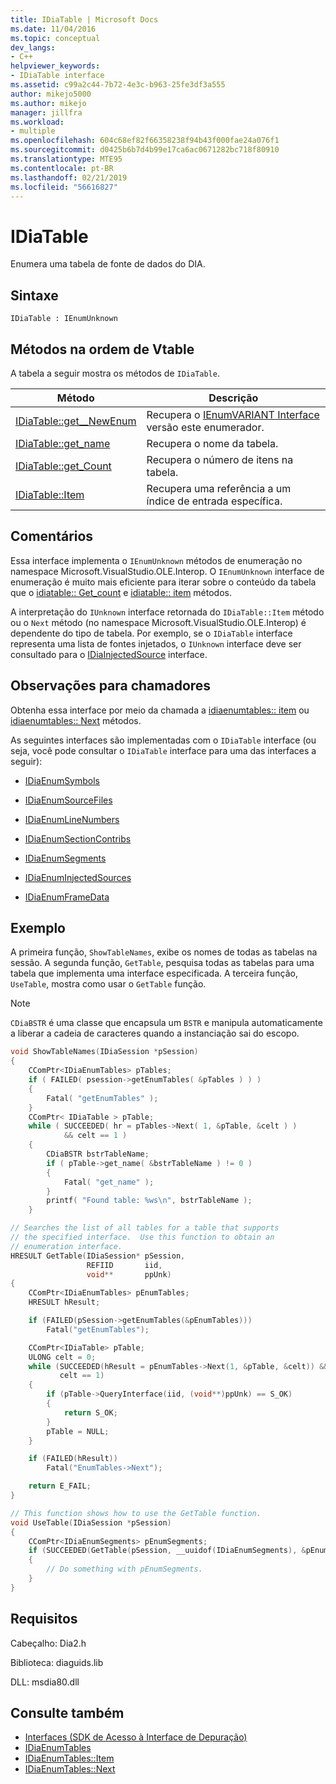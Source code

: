 ```yaml
---
title: IDiaTable | Microsoft Docs
ms.date: 11/04/2016
ms.topic: conceptual
dev_langs:
- C++
helpviewer_keywords:
- IDiaTable interface
ms.assetid: c99a2c44-7b72-4e3c-b963-25fe3df3a555
author: mikejo5000
ms.author: mikejo
manager: jillfra
ms.workload:
- multiple
ms.openlocfilehash: 604c68ef82f66358238f94b43f000fae24a076f1
ms.sourcegitcommit: d0425b6b7d4b99e17ca6ac0671282bc718f80910
ms.translationtype: MTE95
ms.contentlocale: pt-BR
ms.lasthandoff: 02/21/2019
ms.locfileid: "56616827"
---
```

# <a name="idiatable"></a>IDiaTable
Enumera uma tabela de fonte de dados do DIA.

## <a name="syntax"></a>Sintaxe

```
IDiaTable : IEnumUnknown
```

## <a name="methods-in-vtable-order"></a>Métodos na ordem de Vtable
A tabela a seguir mostra os métodos de `IDiaTable`.

|Método|Descrição|
|------------|-----------------|
|[IDiaTable::get__NewEnum](../../debugger/debug-interface-access/idiatable-get-newenum.md)|Recupera o [IEnumVARIANT Interface](/previous-versions/windows/desktop/api/oaidl/nn-oaidl-ienumvariant) versão este enumerador.|
|[IDiaTable::get_name](../../debugger/debug-interface-access/idiatable-get-name.md)|Recupera o nome da tabela.|
|[IDiaTable::get_Count](../../debugger/debug-interface-access/idiatable-get-count.md)|Recupera o número de itens na tabela.|
|[IDiaTable::Item](../../debugger/debug-interface-access/idiatable-item.md)|Recupera uma referência a um índice de entrada específica.|

## <a name="remarks"></a>Comentários
Essa interface implementa o `IEnumUnknown` métodos de enumeração no namespace Microsoft.VisualStudio.OLE.Interop. O `IEnumUnknown` interface de enumeração é muito mais eficiente para iterar sobre o conteúdo da tabela que o [idiatable:: Get_count](../../debugger/debug-interface-access/idiatable-get-count.md) e [idiatable:: item](../../debugger/debug-interface-access/idiatable-item.md) métodos.

A interpretação do `IUnknown` interface retornada do `IDiaTable::Item` método ou o `Next` método (no namespace Microsoft.VisualStudio.OLE.Interop) é dependente do tipo de tabela. Por exemplo, se o `IDiaTable` interface representa uma lista de fontes injetados, o `IUnknown` interface deve ser consultado para o [IDiaInjectedSource](../../debugger/debug-interface-access/idiainjectedsource.md) interface.

## <a name="notes-for-callers"></a>Observações para chamadores
Obtenha essa interface por meio da chamada a [idiaenumtables:: item](../../debugger/debug-interface-access/idiaenumtables-item.md) ou [idiaenumtables:: Next](../../debugger/debug-interface-access/idiaenumtables-next.md) métodos.

As seguintes interfaces são implementadas com o `IDiaTable` interface (ou seja, você pode consultar o `IDiaTable` interface para uma das interfaces a seguir):

- [IDiaEnumSymbols](../../debugger/debug-interface-access/idiaenumsymbols.md)

- [IDiaEnumSourceFiles](../../debugger/debug-interface-access/idiaenumsourcefiles.md)

- [IDiaEnumLineNumbers](../../debugger/debug-interface-access/idiaenumlinenumbers.md)

- [IDiaEnumSectionContribs](../../debugger/debug-interface-access/idiaenumsectioncontribs.md)

- [IDiaEnumSegments](../../debugger/debug-interface-access/idiaenumsegments.md)

- [IDiaEnumInjectedSources](../../debugger/debug-interface-access/idiaenuminjectedsources.md)

- [IDiaEnumFrameData](../../debugger/debug-interface-access/idiaenumframedata.md)

## <a name="example"></a>Exemplo
A primeira função, `ShowTableNames`, exibe os nomes de todas as tabelas na sessão. A segunda função, `GetTable`, pesquisa todas as tabelas para uma tabela que implementa uma interface especificada. A terceira função, `UseTable`, mostra como usar o `GetTable` função.

> [!NOTE]
> `CDiaBSTR` é uma classe que encapsula um `BSTR` e manipula automaticamente a liberar a cadeia de caracteres quando a instanciação sai do escopo.

```C++
void ShowTableNames(IDiaSession *pSession)
{
    CComPtr<IDiaEnumTables> pTables;
    if ( FAILED( psession->getEnumTables( &pTables ) ) )
    {
        Fatal( "getEnumTables" );
    }
    CComPtr< IDiaTable > pTable;
    while ( SUCCEEDED( hr = pTables->Next( 1, &pTable, &celt ) )
            && celt == 1 )
    {
        CDiaBSTR bstrTableName;
        if ( pTable->get_name( &bstrTableName ) != 0 )
        {
            Fatal( "get_name" );
        }
        printf( "Found table: %ws\n", bstrTableName );
    }

// Searches the list of all tables for a table that supports
// the specified interface.  Use this function to obtain an
// enumeration interface.
HRESULT GetTable(IDiaSession* pSession,
                 REFIID       iid,
                 void**       ppUnk)
{
    CComPtr<IDiaEnumTables> pEnumTables;
    HRESULT hResult;

    if (FAILED(pSession->getEnumTables(&pEnumTables)))
        Fatal("getEnumTables");

    CComPtr<IDiaTable> pTable;
    ULONG celt = 0;
    while (SUCCEEDED(hResult = pEnumTables->Next(1, &pTable, &celt)) &&
           celt == 1)
    {
        if (pTable->QueryInterface(iid, (void**)ppUnk) == S_OK)
        {
            return S_OK;
        }
        pTable = NULL;
    }

    if (FAILED(hResult))
        Fatal("EnumTables->Next");

    return E_FAIL;
}

// This function shows how to use the GetTable function.
void UseTable(IDiaSession *pSession)
{
    CComPtr<IDiaEnumSegments> pEnumSegments;
    if (SUCCEEDED(GetTable(pSession, __uuidof(IDiaEnumSegments), &pEnumSegments)))
    {
        // Do something with pEnumSegments.
    }
}
```

## <a name="requirements"></a>Requisitos
Cabeçalho: Dia2.h

Biblioteca: diaguids.lib

DLL: msdia80.dll

## <a name="see-also"></a>Consulte também
- [Interfaces (SDK de Acesso à Interface de Depuração)](../../debugger/debug-interface-access/interfaces-debug-interface-access-sdk.md)
- [IDiaEnumTables](../../debugger/debug-interface-access/idiaenumtables.md)
- [IDiaEnumTables::Item](../../debugger/debug-interface-access/idiaenumtables-item.md)
- [IDiaEnumTables::Next](../../debugger/debug-interface-access/idiaenumtables-next.md)
